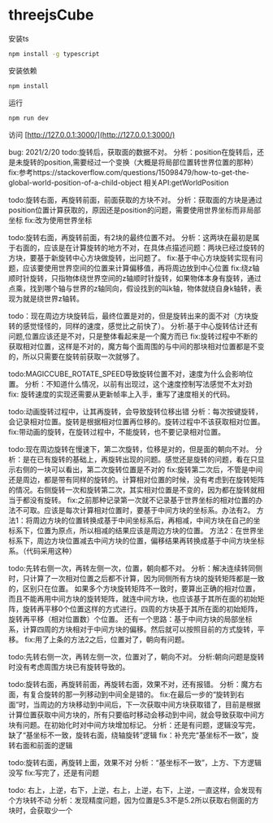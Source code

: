 # threejsCube
安装ts

```bash
npm install -g typescript
```

安装依赖

```bash
npm install
```

运行

```bash
npm run dev
```

访问
 [http://127.0.0.1:3000/](http://127.0.0.1:3000/)


bug: 
2021/2/20
 todo:旋转后，获取面的数据不对。
   分析：position在旋转后，还是未旋转的position,需要经过一个变换（大概是将局部位置转世界位置的那种）
   fix:参考https://stackoverflow.com/questions/15098479/how-to-get-the-global-world-position-of-a-child-object 相关API:getWorldPosition

 todo:旋转右面，再旋转前面，前面获取的方块不对。
   分析：获取面的方块是通过position位置计算获取的，原因还是position的问题，需要使用世界坐标而非局部坐标
   fix:改为使用世界坐标
 
 todo:旋转右面，再旋转前面，有2块的最终位置不对。
   分析：这两块在最初是属于右面的，应该是在计算旋转的地方不对，在具体点描述问题：两块已经过旋转的方块，要基于新旋转中心方块做旋转，出问题了。
   fix:基于中心方块旋转实现有问题，应该要使用世界空间的位置来计算偏移值，再将周边放到中心位置
   fix:绕z轴顺时针旋转，只指物体绕世界空间的z轴顺时针旋转，如果物体本身有旋转，通过点乘，找到哪个轴与世界的z轴同向，假设找到的叫k轴，物体就绕自身k轴转，表现为就是绕世界z轴转。
  
 todo：现在周边方块旋转后，最终位置是对的，但是旋转出来的面不对（方块旋转的感觉怪怪的，同样的速度，感觉比之前快了）。
   分析:基于中心旋转估计还有问题,位置应该还是不对，只是整体看起来是一个魔方而已
   fix:旋转过程中不断的获取相对位置，这样是不对的，魔方每个面周围的与中间的那块相对位置都是不变的，所以只需要在旋转前获取一次就够了。
  
 todo:MAGICCUBE_ROTATE_SPEED导致旋转位置不对，速度为什么会影响位置。
   分析：不知道什么情况，以前有出现过，这个速度控制写法感觉不太对劲
   fix: 旋转速度的实现还需要从更新帧率上入手，重写了速度相关的代码。
 
 todo:动画旋转过程中，让其再旋转，会导致旋转位移出错
   分析：每次按键旋转，会记录相对位置。旋转是根据相对位置再位移的。旋转过程中不该获取相对位置。
   fix:带动画的旋转，在旋转过程中，不能旋转，也不要记录相对位置。

 todo:现在周边旋转在慢速下，第二次旋转，位移是对的，但是面的朝向不对。
   分析：是在已有旋转的基础上，再旋转出现的问题。感觉还是旋转的问题，看在只显示右侧的一块可以看出，第二次旋转位置是不对的
   fix:旋转第二次后，不管是中间还是周边，都是带有同样的旋转的。计算相对位置的时候，没有考虑到在旋转矩阵的情况。右侧旋转一次和旋转第二次，其实相对位置是不变的，因为都在旋转就相当于都没有旋转。
   fix:之前那种记录第一次就不记录基于世界坐标的相对位置的办法不可取。应该是每次计算相对位置时，要基于中间方块的坐标系。办法有2。
   方法1：将周边方块的位置转换成基于中间坐标系后，再相减，中间方块在自己的坐标系下，位置为原点，所以相减的结果应该是周边方块的位置。
   方法2：在世界坐标系下，周边方块位置减去中间方块的位置，偏移结果再转换成基于中间方块坐标系。（代码采用这种）

 todo:先转右侧一次，再转左侧一次，位置，朝向都不对。
   分析：解决连续转同侧时，只计算了一次相对位置之后都不计算，因为同侧所有方块的旋转矩阵都是一致的，区别只在位置。
   如果多个方块旋转矩阵不一致时，要算出正确的相对位置，而且不能再用中间方块的旋转矩阵，就连中间方块，也应该基于其所在面的初始矩阵，旋转再平移0个位置这样的方式进行。四周的方块基于其所在面的初始矩阵，旋转再平移（相对位置数）个位置。
   还有一个思路：基于中间方块的局部坐标系，计算四周的方块相对于中间方块的偏移。然后就可以按照目前的方式旋转，平移。
   fix:用了上条的方法2之后，位置对了，朝向有问题。

 todo:先转右侧一次，再转左侧一次，位置对了，朝向不对。
   分析:朝向问题是旋转时没有考虑周围方块已有旋转导致的。
     
 todo:旋转右面，再旋转前面，再旋转右面，效果不对，还有报错。
   分析：魔方右面，有复合旋转的那一列移动到中间全是错的。
   fix:在最后一步的“旋转到右面”时，当周边的方块移动到中间后，下一次获取中间方块获取错了，目前是根据计算位置获取中间方块的，所有只要临时移动会移动到中间，就会导致获取中间方块有问题。在初始化时对中间方块增加标记。
   分析：还是有问题，逻辑没写完，缺了“基坐标不一致，旋转右面，绕轴旋转”逻辑
   fix：补充完“基坐标不一致”，旋转右面和前面的逻辑
 
 todo:旋转右面，再旋转上面，效果不对
   分析：“基坐标不一致”，上方、下方逻辑没写
   fix:写完了，还是有问题
 
 todo: 右上，上逆，右下，上逆，右上，上逆，右下，上逆，一直这样，会发现有个方块转不动
   分析：发现精度问题，因为位置是5.3不是5.2所以获取右侧面的方块时，会获取少一个
